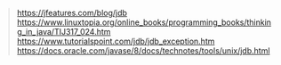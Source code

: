 
> https://jfeatures.com/blog/jdb
> https://www.linuxtopia.org/online_books/programming_books/thinking_in_java/TIJ317_024.htm
> https://www.tutorialspoint.com/jdb/jdb_exception.htm
> https://docs.oracle.com/javase/8/docs/technotes/tools/unix/jdb.html

